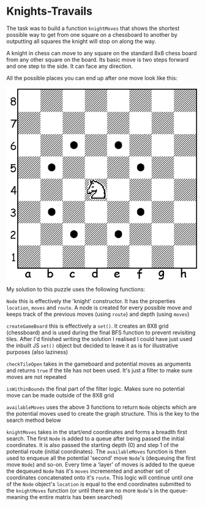 # Knights-Travails

The task was to build a function `knightMoves` that shows the shortest possible way to get from one square on a chessboard to another by outputting all squares the knight will stop on along the way.

A knight in chess can move to any square on the standard 8x8 chess board from any other square on the board. Its basic move is two steps forward and one step to the side. It can face any direction.

All the possible places you can end up after one move look like this:

![Image of knight moves](./board.png)

My solution to this puzzle uses the following functions:

`Node` this is effectively the 'knight' constructor. It has the properties `location`, `moves` and `route`. A node is created for every possible move and keeps track of the previous moves (using `route`) and depth (using `moves`)

`createGameBoard` this is effectively a `set()`. It creates an 8X8 grid (chessboard) and is used during the final BFS function to prevent revisiting tiles. After I'd finished writing the solution I realised I could have just used the inbuilt JS `set()` object but decided to leave it as is for illustrative purposes (also laziness)

`checkTileOpen` takes in the gameboard and potential moves as arguments and returns `true` if the tile has not been used. It's just a filter to make sure moves are not repeated

`isWithinBounds` the final part of the filter logic. Makes sure no potential move can be made outside of the 8X8 grid

`availableMoves` uses the above 3 functions to return `Node` objects which are the potential moves used to create the graph structure. This is the key to the search method below

`knightMoves` takes in the start/end coordinates and forms a breadth first search. The first `Node` is added to a queue after being passed the initial coordinates. It is also passed the starting depth (0) and step 1 of the potential route (initial coordinates).
The `availableMoves` function is then used to enqueue all the potential 'second' move `Node`'s (dequeuing the first move `Node`) and so-on. Every time a 'layer' of moves is added to the queue the dequeued `Node` has it's `moves` incremented and another set of coordinates concatenated onto it's `route`.
This logic will continue until one of the `Node` object's `location` is equal to the end coordinates submitted to the `knightMoves` function (or until there are no more `Node`'s in the queue- meaning the entire matrix has been searched)